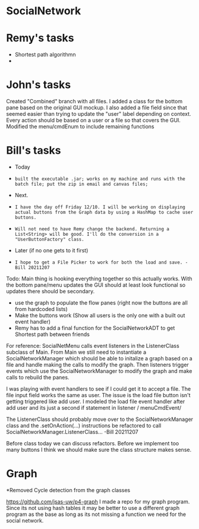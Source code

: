 # SocialNetwork

# Remy's tasks
- Shortest path algorithmn
-

# John's tasks
Created "Combined" branch with all files.
I added a class for the bottom pane based on the original GUI mockup. I also added a file field since that seemed easier than trying to update the "user" label depending on context. Every action should be based on a user or a file so that covers the GUI.
Modified the menu/cmdEnum to include remaining functions


# Bill's tasks
- Today 
-     built the executable .jar; works on my machine and runs with the batch file; put the zip in email and canvas files;
- Next.
-     I have the day off Friday 12/10. I will be working on displaying actual buttons from the Graph data by using a HashMap to cache user buttons.
-     Will not need to have Remy change the backend. Returning a List<String> will be good. I'll do the conversion in a "UserButtonFactory" class.
- Later (if no one gets to it first)
-     I hope to get a File Picker to work for both the load and save. -Bill 20211207




Todo: Main thing is hooking everything together so this actually works. With the bottom pane/menu updates the GUI should at least look functional so updates there should be secondary.
- use the graph to populate the flow panes
(right now the buttons are all from hardcoded lists)
- Make the buttons work
(Show all users is the only one with a built out event handler)
- Remy has to add a final function for the SocialNetworkADT to get Shortest path between friends

For reference: SocialNetMenu calls event listeners in the ListenerClass subclass of Main. 
From Main we still need to instantiate a SocialNetworkManager
which should be able to initalize a graph based on a file
and handle making the calls to modify the graph. 
Then listeners trigger events which use the SocialNetworkManager to modify the graph
and make calls to rebuild the panes.

I was playing with event handlers to see if I could get it to accept a file.
The file input field works the same as user. The issue is the load file button isn't getting triggered like add user.
I modeled the load file event handler after add user and its just a second if statement in listener / menuCmdEvent/

The ListenerClass should probably move over to the SocialNetworkManager class and the .setOnAction(...) instructions be refactored to call SocialNetworkManager.ListenerClass... -Bill 20211207

Before class today we can discuss refactors. Before we implement too many buttons I think we should make sure the class structure makes sense.

# Graph

*Removed Cycle detection from the graph classes

https://github.com/jsas-uw/p4-graph
I made a repo for my graph program. 
Since its not using hash tables it may be 
better to use a different graph program as 
the base as long as its not missing
a function we need for the social network.
